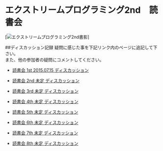 # エクストリームプログラミング2nd　読書会


[![エクストリームプログラミング2nd書影](https://connpass-tokyo.s3.amazonaws.com/thumbs/94/ee/94ee25630905472d0f37b460abfbe5d2.png)]

##ディスカッション記録
疑問に感じた事を下記リンク内のページに追記して下さい。  
また、他の参加者の疑問にコメントしてください。  

- [読書会 1st 2015.07.15 ディスカッション](https://github.com/kyoto-agile/xpe2nd/wiki/%E8%AA%AD%E6%9B%B8%E4%BC%9A-1th-2015.07.15-%E3%83%87%E3%82%A3%E3%82%B9%E3%82%AB%E3%83%83%E3%82%B7%E3%83%A7%E3%83%B3)

- [読書会 2nd 未定 ディスカッション]()

- [読書会 3rd 未定 ディスカッション]()

- [読書会 4th 未定 ディスカッション]()

- [読書会 5th 未定 ディスカッション]()

- [読書会 6th 未定 ディスカッション]()

- [読書会 7th 未定 ディスカッション]()

- [読書会 8th 未定 ディスカッション]()

